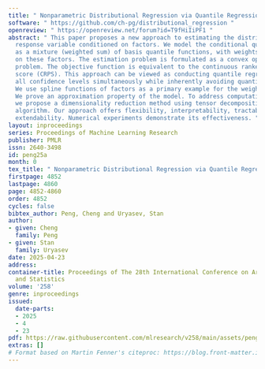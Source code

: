 ```yaml
---
title: " Nonparametric Distributional Regression via Quantile Regression "
software: " https://github.com/ch-pg/distributional_regression "
openreview: " https://openreview.net/forum?id=T9fHiIiPF1 "
abstract: " This paper proposes a new approach to estimating the distribution of a
  response variable conditioned on factors. We model the conditional quantile function
  as a mixture (weighted sum) of basis quantile functions, with weights depending
  on these factors. The estimation problem is formulated as a convex optimization
  problem. The objective function is equivalent to the continuous ranked probability
  score (CRPS). This approach can be viewed as conducting quantile regressions for
  all confidence levels simultaneously while inherently avoiding quantile crossing.
  We use spline functions of factors as a primary example for the weight function.
  We prove an approximation property of the model. To address computational challenges,
  we propose a dimensionality reduction method using tensor decomposition and an alternating
  algorithm. Our approach offers flexibility, interpretability, tractability, and
  extendability. Numerical experiments demonstrate its effectiveness. "
layout: inproceedings
series: Proceedings of Machine Learning Research
publisher: PMLR
issn: 2640-3498
id: peng25a
month: 0
tex_title: " Nonparametric Distributional Regression via Quantile Regression "
firstpage: 4852
lastpage: 4860
page: 4852-4860
order: 4852
cycles: false
bibtex_author: Peng, Cheng and Uryasev, Stan
author:
- given: Cheng
  family: Peng
- given: Stan
  family: Uryasev
date: 2025-04-23
address:
container-title: Proceedings of The 28th International Conference on Artificial Intelligence
  and Statistics
volume: '258'
genre: inproceedings
issued:
  date-parts:
  - 2025
  - 4
  - 23
pdf: https://raw.githubusercontent.com/mlresearch/v258/main/assets/peng25a/peng25a.pdf
extras: []
# Format based on Martin Fenner's citeproc: https://blog.front-matter.io/posts/citeproc-yaml-for-bibliographies/
---
```

